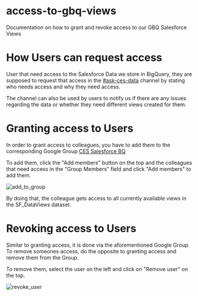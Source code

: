 # access-to-gbq-views
Documentation on how to grant and revoke access to our GBQ Salesforce Views 

# How Users can request access
User that need access to the Salesforce Data we store in BigQuery, they are supposed to request that access in the [#ask-ces-data](https://springernature.slack.com/archives/C04RME8NK40) channel by stating who needs access and why they need access.

The channel can also be used by users to notify us if there are any issues regarding the data or whether they need different views created for them.


# Granting access to Users
In order to grant access to colleagues, you have to add them to the corresponding Google Group [CES Salesforce BQ](https://groups.google.com/a/springernature.com/g/ces_salesforce_bqviews/members)

To add them, click the "Add members" button on the top and the colleagues that need access in the "Group Members" field and click "Add members" to add them.

![add_to_group](https://user-images.githubusercontent.com/113027309/220894563-f49f1fbb-7a4b-42c6-9a00-96b86a0ef156.PNG)

By doing that, the colleague gets access to all currently available views in the SF_DataViews dataset.

# Revoking access to Users
Similar to granting access, it is done via the aforementioned Google Group. To remove someones access, do the opposite to granting access and remove them from the Group.

To remove them, select the user on the left and click on "Remove user" on the top. 

![revoke_user](https://user-images.githubusercontent.com/113027309/220895132-c2e15386-2f4f-46cf-9eb9-c4ae845143db.PNG)
